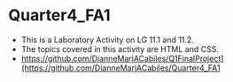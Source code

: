 # Quarter4_FA1
- This is a Laboratory Activity on LG 11.1 and 11.2.
- The topics covered in this activity are HTML and CSS.
- https://github.com/DianneMarjACabiles/Q1FinalProject](https://github.com/DianneMarjACabiles/Quarter4_FA1

